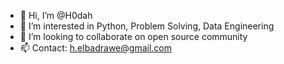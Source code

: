 - 👋 Hi, I’m @H0dah
- 👀 I’m interested in Python, Problem Solving, Data Engineering
- 💞️ I’m looking to collaborate on open source community
- 📫 Contact: h.elbadrawe@gmail.com

<!---
H0dah/H0dah is a ✨ special ✨ repository because its `README.md` (this file) appears on your GitHub profile.
You can click the Preview link to take a look at your changes.
--->
